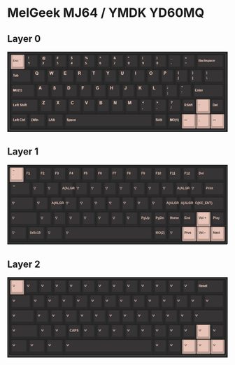 # MelGeek MJ64 / YMDK YD60MQ

## Layer 0
![layer0](images/layer0.png)

## Layer 1
![layer0](images/layer1.png)

## Layer 2
![layer0](images/layer2.png)